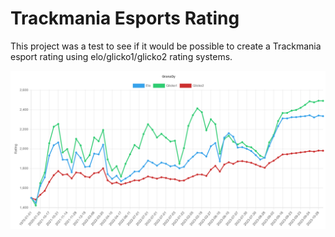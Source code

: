 # Trackmania Esports Rating

This project was a test to see if it would be possible to create a Trackmania esport rating using elo/glicko1/glicko2 rating systems.

![example rating](img/image.png)
